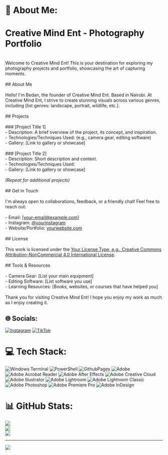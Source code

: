 # 💫 About Me:
# Creative Mind Ent - Photography Portfolio
<br>Welcome to Creative Mind Ent! This is your destination for exploring my photography projects and portfolio, showcasing the art of capturing moments.<br>
<br>## About Me<br>
<br>Hello! I'm Bedan, the founder of Creative Mind Ent. Based in Nairobi. At Creative Mind Ent, I strive to create stunning visuals across various genres, including [list genres: landscape, portrait, wildlife, etc.].<br>
<br>## Projects<br>
<br>### [Project Title 1]<br>- Description: A brief overview of the project, its concept, and inspiration.<br>- Technologies/Techniques Used: (e.g., camera gear, editing software)<br>- Gallery: [Link to gallery or showcase]<br>
<br>### [Project Title 2]<br>- Description: Short description and context.<br>- Technologies/Techniques Used: <br>- Gallery: [Link to gallery or showcase]<br><br>*(Repeat for additional projects)*<br><br>## Get in Touch<br><br>I'm always open to collaborations, feedback, or a friendly chat! Feel free to reach out:<br><br>- Email: [your-email@example.com]<br>- Instagram: [@yourinstagram](https://www.instagram.com/yourinstagram)<br>- Website/Portfolio: [yourwebsite.com](http://yourwebsite.com)<br><br>## License<br><br>This work is licensed under the [Your License Type, e.g., Creative Commons Attribution-NonCommercial 4.0 International License](link-to-license).<br><br>## Tools & Resources<br><br>- Camera Gear: [List your main equipment]<br>- Editing Software: [List software you use]<br>- Learning Resources: [Books, websites, or courses that have helped you]<br><br>Thank you for visiting Creative Mind Ent! I hope you enjoy my work as much as I enjoy creating it.<br>


## 🌐 Socials:
[![Instagram](https://img.shields.io/badge/Instagram-%23E4405F.svg?logo=Instagram&logoColor=white)](https://instagram.com/mindcreative720) [![TikTok](https://img.shields.io/badge/TikTok-%23000000.svg?logo=TikTok&logoColor=white)](https://tiktok.com/@creative_mind254) 

# 💻 Tech Stack:
![Windows Terminal](https://img.shields.io/badge/Windows%20Terminal-%234D4D4D.svg?style=for-the-badge&logo=windows-terminal&logoColor=white) ![PowerShell](https://img.shields.io/badge/PowerShell-%235391FE.svg?style=for-the-badge&logo=powershell&logoColor=white) ![GithubPages](https://img.shields.io/badge/github%20pages-121013?style=for-the-badge&logo=github&logoColor=white) ![Adobe](https://img.shields.io/badge/adobe-%23FF0000.svg?style=for-the-badge&logo=adobe&logoColor=white) ![Adobe Acrobat Reader](https://img.shields.io/badge/Adobe%20Acrobat%20Reader-EC1C24.svg?style=for-the-badge&logo=Adobe%20Acrobat%20Reader&logoColor=white) ![Adobe After Effects](https://img.shields.io/badge/Adobe%20After%20Effects-9999FF.svg?style=for-the-badge&logo=Adobe%20After%20Effects&logoColor=white) ![Adobe Creative Cloud](https://img.shields.io/badge/Adobe%20Creative%20Cloud-DA1F26.svg?style=for-the-badge&logo=Adobe%20Creative%20Cloud&logoColor=white) ![Adobe Illustrator](https://img.shields.io/badge/adobe%20illustrator-%23FF9A00.svg?style=for-the-badge&logo=adobe%20illustrator&logoColor=white) ![Adobe Lightroom](https://img.shields.io/badge/Adobe%20Lightroom-31A8FF.svg?style=for-the-badge&logo=Adobe%20Lightroom&logoColor=white) ![Adobe Lightroom Classic](https://img.shields.io/badge/Adobe%20Lightroom%20Classic-31A8FF.svg?style=for-the-badge&logo=Adobe%20Lightroom%20Classic&logoColor=white) ![Adobe Photoshop](https://img.shields.io/badge/adobe%20photoshop-%2331A8FF.svg?style=for-the-badge&logo=adobe%20photoshop&logoColor=white) ![Adobe Premiere Pro](https://img.shields.io/badge/Adobe%20Premiere%20Pro-9999FF.svg?style=for-the-badge&logo=Adobe%20Premiere%20Pro&logoColor=white) ![Adobe InDesign](https://img.shields.io/badge/Adobe%20InDesign-49021F?style=for-the-badge&logo=adobeindesign&logoColor=FF3366)
# 📊 GitHub Stats:
![](https://github-readme-stats.vercel.app/api?username=CreativeMindEnt&theme=gruvbox&hide_border=false&include_all_commits=true&count_private=false)<br/>
![](https://github-readme-streak-stats.herokuapp.com/?user=CreativeMindEnt&theme=gruvbox&hide_border=false)<br/>
![](https://github-readme-stats.vercel.app/api/top-langs/?username=CreativeMindEnt&theme=gruvbox&hide_border=false&include_all_commits=true&count_private=false&layout=compact)

---
[![](https://visitcount.itsvg.in/api?id=CreativeMindEnt&icon=10&color=0)](https://visitcount.itsvg.in)

<!-- Proudly created with GPRM ( https://gprm.itsvg.in ) -->

